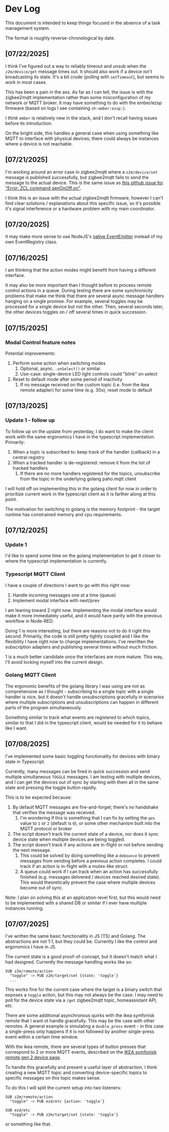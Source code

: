 
# Dev Log

This document is intended to keep things focused in the absence of a task management system.

The format is roughly reverse-chronological by date.

## [07/22/2025]

I think I've figured out a way to reliably timeout and unsub when the `z2m/device/get` message times out. It should also work if a device isn't broadcasting its state. It's a bit crude (polling with `setTimeout`), but seems to work in most cases.

This has been a pain in the ass. As far as I can tell, the issue is with the zigbee2mqtt implementation rather than some misconfiguration of my network or MQTT broker. It may have something to do with the ember/ezsp firmware (based on logs I see containing `zh:ember:ezsp:`).

I *think* `ember` is relatively new in the stack, and I don't recall having issues before its introduction.

On the bright side, this handles a general case when using something like MQTT to interface with physical devices; there could always be instances where a device is not reachable.

## [07/21/2025]

I'm working around an error case in zigbee2mqtt where a `z2m/device/set` message is published successfully, but zigbee2mqtt fails to send the message to the actual device. This is the same issue as [this github issue for "Error: ZCL command genOnOff.on"](https://github.com/Koenkk/zigbee2mqtt/issues/24375).

I think this is an issue with the actual zigbee2mqtt firmware, however I can't find clear solutions / explanations about this specific issue, so it's possible it's signal interference or a hardware problem with my main coordinator.

## [07/20/2025]

It may make more sense to use NodeJS's [native EventEmitter](https://nodejs.org/docs/latest/api/events.html#class-eventemitter) instead of my own EventRegistry class.

## [07/16/2025]

I am thinking that the action modes might benefit from having a different interface.

It may also be more important than I thought before to process remote control actions in a queue. During testing there are some synchronicity problems that make me think that there are several async message handlers hanging on a single promise. For example, several toggles may be processed for a single device but not the other. Then, several seconds later, the other devices toggles on / off several times in quick succession.

## [07/15/2025]

### Modal Control feature notes

Potential improvements:

1. Perform some action when switching modes
    1. Optional, async. `.onSelect()` or similar.
    2. Use-case: single-device LED light controls could "blink" on select
2. Reset to default mode after some period of inactivity
    1. If no message received on the custom topic (i.e. from the ikea remote adapter) for some time (e.g. 30s), reset mode to default

## [07/13/2025]

### Update 1 - follow up

To follow up on the update from yesterday, I do want to make the client work with the same ergonomics I have in the typescript implementation. Primarily:

1. When a topic is subscribed to: keep track of the handler (callback) in a central registry
2. When a tracked handler is de-registered: remove it from the list of tracked handlers
    1. If there are no more handlers registered for the topics, unsubscribe from the topic in the underlying golang paho.mqtt client

I will hold off on implementing this in the golang client for now in order to prioritize current work in the typescript client as it is farther along at this point.

The motivation for switching to golang is the memory footprint - the target runtime has constrained memory and cpu requirements.

## [07/12/2025]

### Update 1

I'd like to spend some time on the golang implementation to get it closer to where the typescript implementation is currently.

### Typescript MQTT Client

I have a couple of directions I want to go with this right now:

1. Handle incoming messages one at a time (queue)
2. Implement modal interface with next/prev

I am leaning toward 2 right now. Implementing the modal interface would make it more immediately useful, and it would have parity with the previous workflow in Node-RED.

Doing 1 is more interesting, but there are reasons not to do it right this second. Primarily, the code is still pretty tightly coupled and I like the flexibility I have right now to change implementations. I've rewritten the subscription adapters and publishing several times without much friction.

1 is a much better candidate once the interfaces are more mature. This way, I'll avoid locking myself into the current design.

### Golang MQTT Client

The ergonomic benefits of the golang library I was using are not as comprehensive as I thought - subscribing to a single topic with a single handler is nice, but it doesn't handle unsubscriptions gracefully in scenarios where multiple subscriptions and unsubscriptions can happen in different parts of the program simultaneously.

Something similar to track what events are registered to which topics, similar to that I did in the typescript client, would be needed for it to behave like I want.

## [07/08/2025]

I've implemented some basic toggling functionality for devices with binary state in Typescript.

Currently, many messages can be fired in quick succession and send multiple simultaneous `TOGGLE` messages. I am testing with multiple devices, and I can get the devices out of sync by starting with them all in the same state and pressing the toggle button rapidly.

This is to be expected because:

1. By default MQTT messages are fire-and-forget; there's no handshake that verifies the message was received.
    1. I'm wondering if this is something that I can fix by setting the `qos` value to `1` or `2` (default is `0`), or some other mechanism built into the MQTT protocol or broker
2. The script doesn't track the current state of a device, nor does it sync device state when multiple devices are being toggled.
3. The script doesn't track if any actions are in-flight or not before sending the next message.
    1. This could be solved by doing something like a `debounce` to prevent messages from sending before a previous action completes. I could track if an action is in-flight with a mutex-like struct.
    2. A queue could work if I can track when an action has successfully finished (e.g. messages delivered / devices reached desired state). This would theoretically prevent the case where multiple devices become out of sync.

Note: I plan on solving this at an application-level first, but this would need to be implemented with a shared DB or similar if I ever have multiple instances running.

## [07/07/2025]

I've written the same basic functionality in JS (TS) and Golang. The abstractions are not 1:1, but they could be. Currently I like the control and ergonomics I have in JS.

The current state is a good proof-of-concept, but it doesn't match what I had designed. Currently the message handling works like so:
```
SUB z2m/remote/action
  "toggle" -> PUB z2m/target/set {state: 'toggle'}
  ...
```

This works fine for the current case where the target is a binary switch that exposes a `toggle` action, but this may not always be the case. I may need to poll for the device state via a `/get` zigbee2mqtt topic, homeassistant API, etc.

There are some additional asynchronous quirks with the ikea symfonisk remote that I want ot handle gracefully. This may be the case with other remotes. A general example is simulating a `double_press` event - in this case a single-press only happens if it is not followed by another single-press event within a certain time window.

With the ikea remote, there are several types of button presses that correspond to 2 or more MQTT events, described on the [IKEA symfonisk remote gen 2 device page](https://www.zigbee2mqtt.io/devices/E2123.html#notes-on-firmware-1-0-32-20221219).

To handle this gracefully and present a useful layer of abstraction, I think creating a new MQTT topic and converting device-specific topics to specific messages on this topic makes sense.

To do this I will split the current setup into two listeners:

```
SUB z2m/remote/action
  "toggle" -> PUB ezd/etc {action: 'toggle'}

SUB ezd/etc
  "toggle" -> PUB z2m/target/set {state: 'toggle'}
```

or something like that.
